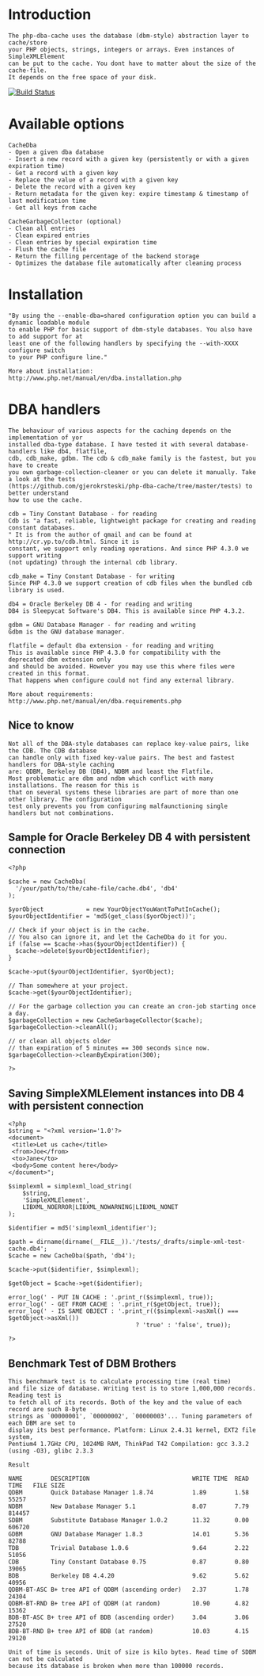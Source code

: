 Introduction
============

    The php-dba-cache uses the database (dbm-style) abstraction layer to cache/store 
    your PHP objects, strings, integers or arrays. Even instances of SimpleXMLElement 
    can be put to the cache. You dont have to matter about the size of the cache-file.
    It depends on the free space of your disk.
    
[![Build Status](https://secure.travis-ci.org/gjerokrsteski/php-dba-cache.png?branch=master)](http://travis-ci.org/gjerokrsteski/php-dba-cache)

Available options
===========================

    CacheDba
    - Open a given dba database
    - Insert a new record with a given key (persistently or with a given expiration time)
    - Get a record with a given key
    - Replace the value of a record with a given key
    - Delete the record with a given key
    - Return metadata for the given key: expire timestamp & timestamp of last modification time
    - Get all keys from cache
    
    CacheGarbageCollector (optional)
    - Clean all entries
    - Clean expired entries
    - Clean entries by special expiration time
    - Flush the cache file
    - Return the filling percentage of the backend storage
    - Optimizes the database file automatically after cleaning process

Installation
============

    "By using the --enable-dba=shared configuration option you can build a dynamic loadable module
    to enable PHP for basic support of dbm-style databases. You also have to add support for at
    least one of the following handlers by specifying the --with-XXXX configure switch
    to your PHP configure line."
    
    More about installation: http://www.php.net/manual/en/dba.installation.php

DBA handlers
============

    The behaviour of various aspects for the caching depends on the implementation of yor
    installed dba-type database. I have tested it with several database-handlers like db4, flatfile,
    cdb, cdb_make, gdbm. The cdb & cdb_make family is the fastest, but you have to create
    you own garbage-collection-cleaner or you can delete it manually. Take a look at the tests
    (https://github.com/gjerokrsteski/php-dba-cache/tree/master/tests) to better understand
    how to use the cache.

    cdb = Tiny Constant Database - for reading
    Cdb is "a fast, reliable, lightweight package for creating and reading constant databases.
    " It is from the author of qmail and can be found at http://cr.yp.to/cdb.html. Since it is
    constant, we support only reading operations. And since PHP 4.3.0 we support writing
    (not updating) through the internal cdb library.

    cdb_make = Tiny Constant Database - for writing
    Since PHP 4.3.0 we support creation of cdb files when the bundled cdb library is used.

    db4 = Oracle Berkeley DB 4 - for reading and writing
    DB4 is Sleepycat Software's DB4. This is available since PHP 4.3.2.

    gdbm = GNU Database Manager - for reading and writing
    Gdbm is the GNU database manager.

    flatfile = default dba extension - for reading and writing
    This is available since PHP 4.3.0 for compatibility with the deprecated dbm extension only
    and should be avoided. However you may use this where files were created in this format.
    That happens when configure could not find any external library.
    
    More about requirements: http://www.php.net/manual/en/dba.requirements.php


Nice to know
------------

    Not all of the DBA-style databases can replace key-value pairs, like the CDB. The CDB database
    can handle only with fixed key-value pairs. The best and fastest handlers for DBA-style caching
    are: QDBM, Berkeley DB (DB4), NDBM and least the Flatfile.
    Most problematic are dbm and ndbm which conflict with many installations. The reason for this is
    that on several systems these libraries are part of more than one other library. The configuration
    test only prevents you from configuring malfaunctioning single handlers but not combinations.

Sample for Oracle Berkeley DB 4 with persistent connection
----------------------------------------------------------

    <?php

    $cache = new CacheDba(
      '/your/path/to/the/cahe-file/cache.db4', 'db4'
    );
    
    $yorObject            = new YourObjectYouWantToPutInCache();
    $yourObjectIdentifier = 'md5(get_class($yorObject))';
    
    // Check if your object is in the cache.
    // You also can ignore it, and let the CacheDba do it for you.
    if (false == $cache->has($yourObjectIdentifier)) {
      $cache->delete($yourObjectIdentifier);
    }
    
    $cache->put($yourObjectIdentifier, $yorObject);
    
    // Than somewhere at your project.
    $cache->get($yourObjectIdentifier);
    
    // For the garbage collection you can create an cron-job starting once a day.
    $garbageCollection = new CacheGarbageCollector($cache);
    $garbageCollection->cleanAll();
    
    // or clean all objects older
    // than expiration of 5 minutes == 300 seconds since now.
    $garbageCollection->cleanByExpiration(300);
    
    ?>

Saving SimpleXMLElement instances into DB 4 with persistent connection
----------------------------------------------------------------------

    <?php
    $string = "<?xml version='1.0'?>
    <document>
     <title>Let us cache</title>
     <from>Joe</from>
     <to>Jane</to>
     <body>Some content here</body>
    </document>";

    $simplexml = simplexml_load_string(
        $string,
        'SimpleXMLElement',
        LIBXML_NOERROR|LIBXML_NOWARNING|LIBXML_NONET
    );

    $identifier = md5('simplexml_identifier');

    $path = dirname(dirname(__FILE__)).'/tests/_drafts/simple-xml-test-cache.db4';
    $cache = new CacheDba($path, 'db4');

    $cache->put($identifier, $simplexml);

    $getObject = $cache->get($identifier);

    error_log(' - PUT IN CACHE : '.print_r($simplexml, true));
    error_log(' - GET FROM CACHE : '.print_r($getObject, true));
    error_log(' - IS SAME OBJECT : '.print_r(($simplexml->asXml() === $getObject->asXml())
                                        ? 'true' : 'false', true));

    ?>


Benchmark Test of DBM Brothers
------------------------------

    This benchmark test is to calculate processing time (real time)
    and file size of database. Writing test is to store 1,000,000 records. Reading test is
    to fetch all of its records. Both of the key and the value of each record are such 8-byte
    strings as `00000001', `00000002', `00000003'... Tuning parameters of each DBM are set to
    display its best performance. Platform: Linux 2.4.31 kernel, EXT2 file system,
    Pentium4 1.7GHz CPU, 1024MB RAM, ThinkPad T42 Compilation: gcc 3.3.2 (using -O3), glibc 2.3.3

    Result

    NAME        DESCRIPTION                             WRITE TIME  READ TIME   FILE SIZE
    QDBM        Quick Database Manager 1.8.74           1.89        1.58        55257
    NDBM        New Database Manager 5.1                8.07        7.79        814457
    SDBM        Substitute Database Manager 1.0.2       11.32       0.00        606720
    GDBM        GNU Database Manager 1.8.3              14.01       5.36        82788
    TDB         Trivial Database 1.0.6                  9.64        2.22        51056
    CDB         Tiny Constant Database 0.75             0.87        0.80        39065
    BDB         Berkeley DB 4.4.20                      9.62        5.62        40956
    QDBM-BT-ASC B+ tree API of QDBM (ascending order)   2.37        1.78        24304
    QDBM-BT-RND B+ tree API of QDBM (at random)         10.90       4.82        15362
    BDB-BT-ASC B+ tree API of BDB (ascending order)     3.04        3.06        27520
    BDB-BT-RND B+ tree API of BDB (at random)           10.03       4.15        29120

    Unit of time is seconds. Unit of size is kilo bytes. Read time of SDBM can not be calculated
    because its database is broken when more than 100000 records.
